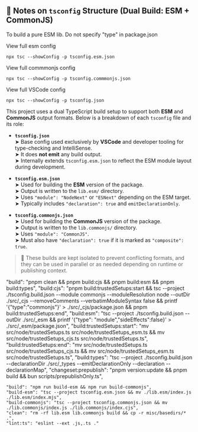 ## 🧾 Notes on `tsconfig` Structure (Dual Build: ESM + CommonJS)

To build a pure ESM lib. Do not specify "type" in package.json

View full esm config

```
npx tsc --showConfig -p tsconfig.esm.json
```

View full commmonjs config

```
npx tsc --showConfig -p tsconfig.commmonjs.json
```

View full VSCode config

```
npx tsc --showConfig -p tsconfig.json
```

This project uses a dual TypeScript build setup to support both **ESM** and **CommonJS** output formats. Below is a
breakdown of each `tsconfig` file and its role:

- **`tsconfig.json`**  
  ➤ Base config used exclusively by **VSCode** and developer tooling for type-checking and IntelliSense.  
  ➤ It does **not emit** any build output.  
  ➤ Internally extends `tsconfig.esm.json` to reflect the ESM module layout during development.

- **`tsconfig.esm.json`**  
  ➤ Used for building the **ESM** version of the package.  
  ➤ Output is written to the `lib.esm/` directory.  
  ➤ Uses `"module": "NodeNext"` or `"ESNext"` depending on the ESM target.  
  ➤ Typically includes `"declaration": true` and `emitDeclarationOnly`.

- **`tsconfig.commonjs.json`**  
  ➤ Used for building the **CommonJS** version of the package.  
  ➤ Output is written to the `lib.commonjs/` directory.  
  ➤ Uses `"module": "CommonJS"`.  
  ➤ Must also have `"declaration": true` if it is marked as `"composite": true`.

> 🔁 These builds are kept isolated to prevent conflicting formats, and they can be used in parallel or as needed
> depending on runtime or publishing context.

"build": "pnpm clean && pnpm build:cjs && pnpm build:esm && pnpm build:types", "build:cjs": "pnpm
build:trustedSetups:start && tsc --project ./tsconfig.build.json --module commonjs --moduleResolution node --outDir
./src/\_cjs --removeComments --verbatimModuleSyntax false && printf '{\"type\":\"commonjs\"}' > ./src/\_cjs/package.json
&& pnpm build:trustedSetups:end", "build:esm": "tsc --project ./tsconfig.build.json --outDir ./src/\_esm && printf
'{\"type\": \"module\",\"sideEffects\":false}' > ./src/\_esm/package.json", "build:trustedSetups:start": "mv
src/node/trustedSetups.ts src/node/trustedSetups_esm.ts && mv src/node/trustedSetups_cjs.ts src/node/trustedSetups.ts",
"build:trustedSetups:end": "mv src/node/trustedSetups.ts src/node/trustedSetups_cjs.ts && mv
src/node/trustedSetups_esm.ts src/node/trustedSetups.ts", "build:types": "tsc --project ./tsconfig.build.json
--declarationDir ./src/\_types --emitDeclarationOnly --declaration --declarationMap", "changeset:prepublish": "pnpm
version:update && pnpm build && bun scripts/prepublishOnly.ts",

    "build": "npm run build-esm && npm run build-commonjs",
    "build-esm": "tsc --project tsconfig.esm.json && mv ./lib.esm/index.js ./lib.esm/index.mjs",
    "build-commonjs": "tsc --project tsconfig.commonjs.json && mv ./lib.commonjs/index.js ./lib.commonjs/index.cjs",
    "clean": "rm -rf lib.esm lib.commonjs build && cp -r misc/basedirs/* .",
    "lint:ts": "eslint --ext .js,.ts ."
